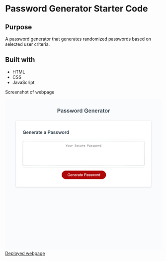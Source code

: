 # Password Generator Starter Code

## Purpose
A password generator that generates randomized passwords based on selected user criteria.

## Built with
* HTML
* CSS
* JavaScript

Screenshot of webpage

![image of webpage](https://github.com/cheryljcruz/password-generator/blob/main/assets/images/_C__Users_danie_Desktop_challenges_password-generator_index.html.png)
[Deployed webpage](https://cheryljcruz.github.io/password-generator/)